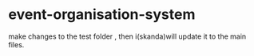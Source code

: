 # event-organisation-system
make changes to the test folder , then i(skanda)will update it to the main files.
